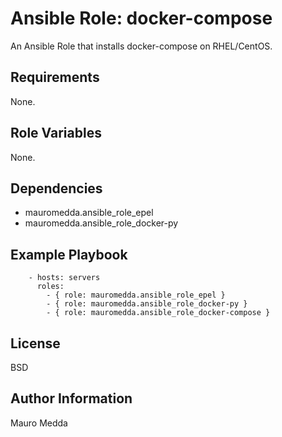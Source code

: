 # Ansible Role: docker-compose

An Ansible Role that installs docker-compose on RHEL/CentOS.

## Requirements

None.

## Role Variables

None.

## Dependencies

  - mauromedda.ansible_role_epel
  - mauromedda.ansible_role_docker-py

## Example Playbook

```
    - hosts: servers
      roles:
        - { role: mauromedda.ansible_role_epel }
        - { role: mauromedda.ansible_role_docker-py }
        - { role: mauromedda.ansible_role_docker-compose }
```

## License

BSD

## Author Information

Mauro Medda
